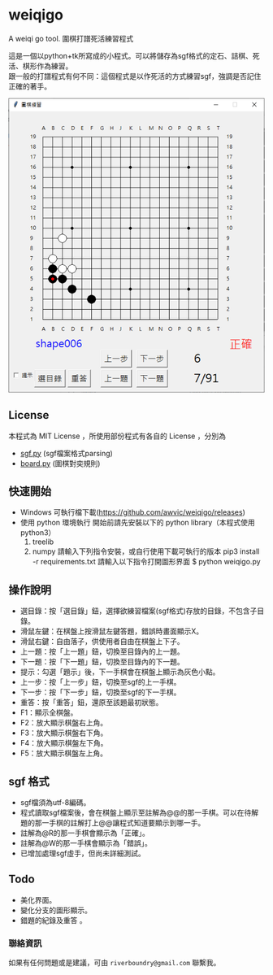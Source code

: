 # weiqigo
A weiqi go tool. 圍棋打譜死活練習程式

這是一個以python+tk所寫成的小程式。可以將儲存為sgf格式的定石、詰棋、死活、棋形作為練習。</BR>
跟一般的打譜程式有何不同：這個程式是以作死活的方式練習sgf，強調是否記住正確的著手。

<img src="./images/weiqigo.png" alt="weiqigo" width="520"/>

## License
本程式為 MIT License ，所使用部份程式有各自的 License ，分別為

* [sgf.py](https://github.com/jtauber/sgf)  (sgf檔案格式parsing)
* [board.py](https://github.com/ymgaq/Pyaq)  (圍棋對奕規則)

## 快速開始
* Windows 可執行檔下載(https://github.com/awvic/weiqigo/releases)
* 使用 python 環境執行
    開始前請先安裝以下的 python library（本程式使用 python3）
    1. treelib
    2. numpy
    請輸入下列指令安裝，或自行使用下載可執行的版本
    pip3 install -r requirements.txt
    請輸入以下指令打開圖形界面
    $ python weiqigo.py

## 操作說明
* 選目錄：按「選目錄」鈕，選擇欲練習檔案(sgf格式)存放的目錄，不包含子目錄。</BR>
* 滑鼠左鍵：在棋盤上按滑鼠左鍵答題，錯誤時畫面顯示X。</BR>
* 滑鼠右鍵：自由落子，供使用者自由在棋盤上下子。</BR>
* 上一題：按「上一題」鈕，切換至目錄內的上一題。</BR>
* 下一題：按「下一題」鈕，切換至目錄內的下一題。</BR>
* 提示：勾選「題示」後，下一手棋會在棋盤上顯示為灰色小點。</BR>
* 上一步：按「上一步」鈕，切換至sgf的上一手棋。</BR>
* 下一步：按「下一步」鈕，切換至sgf的下一手棋。</BR>
* 重答：按「重答」鈕，還原至該題最初狀態。</BR>
* F1：顯示全棋盤。</BR>
* F2：放大顯示棋盤右上角。</BR>
* F3：放大顯示棋盤右下角。</BR>
* F4：放大顯示棋盤左下角。</BR>
* F5：放大顯示棋盤左上角。

## sgf 格式
* sgf檔須為utf-8編碼。
* 程式讀取sgf檔案後，會在棋盤上顯示至註解為@@的那一手棋。可以在待解題的那一手棋的註解打上@@讓程式知道要顯示到哪一手。
* 註解為@R的那一手棋會顯示為「正確」。
* 註解為@W的那一手棋會顯示為「錯誤」。
* 已增加處理sgf虛手，但尚未詳細測試。

## Todo
* 美化界面。
* 變化分支的圖形顯示。
* 錯題的紀錄及重答 。

### 聯絡資訊
如果有任何問題或是建議，可由 ```riverboundry@gmail.com``` 聯繫我。
